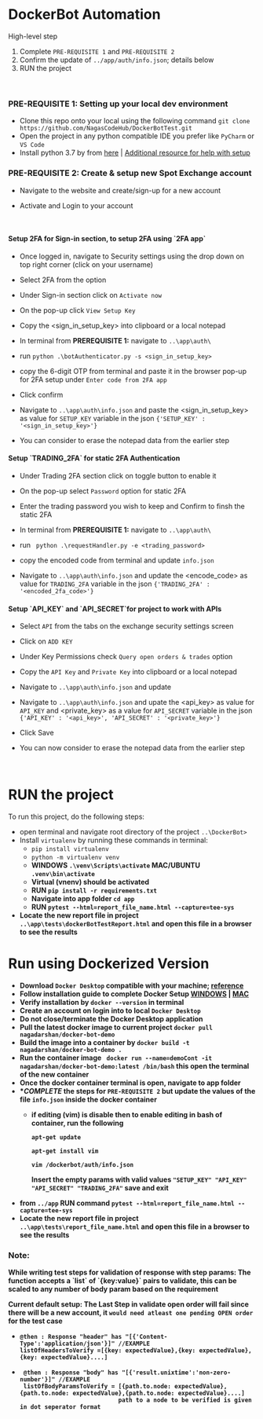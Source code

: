 # DockerBot Automation
High-level step
  1. Complete `PRE-REQUISITE 1` and `PRE-REQUISITE 2`
  2. Confirm the update of `../app/auth/info.json`; details below
  3. RUN the project

<br>
<h3><b>PRE-REQUISITE 1: </b>Setting up your <b>local dev</b> environment</h3>

- Clone this repo onto your local using the following command
  `git clone https://github.com/NagasCodeHub/DockerBotTest.git`
- Open the project in any python compatible IDE you prefer like `PyCharm` or `VS Code`
- Install python 3.7 by from [here](https://www.python.org/downloads/) | [Additional resource for help with setup](https://phoenixnap.com/kb/how-to-install-python-3-windows) 


<h3><b>PRE-REQUISITE 2: </b>Create & setup new Spot Exchange account</h3>

  - Navigate to the website and create/sign-up for a new account

  - Activate and Login to your account
<br>


<h4>Setup 2FA for Sign-in section, to setup 2FA using `2FA app` </h4>

  - Once logged in, navigate to Security settings using the drop down on top right corner (click on your username)
  
  - Select 2FA from the option
   
  - Under Sign-in section click on `Activate now`
   
  - On the pop-up click `View Setup Key`
   
  - Copy the <sign_in_setup_key> into clipboard or a local notepad
   
  - In terminal from <b>PREREQUISITE 1:</b> navigate to `..\app\auth\`
   
  - run `python .\botAuthenticator.py -s <sign_in_setup_key>`
   
  - copy the 6-digit OTP from terminal and paste it in the browser pop-up for 2FA setup under `Enter code from 2FA app`
   
  - Click confirm
  
  - Navigate to `..\app\auth\info.json` and paste the <sign_in_setup_key> as value for `SETUP_KEY` variable in the json `{'SETUP_KEY' : '<sign_in_setup_key>'}`
    
  - You can consider to erase the notepad data from the earlier step


<h4>Setup `TRADING_2FA` for static 2FA Authentication</h4>

  - Under Trading 2FA section click on toggle button to enable it
  
  - On the pop-up select `Password` option for static 2FA
  
  - Enter the trading password you wish to keep and Confirm to finsh the static 2FA
  
  - In terminal from <b>PREREQUISITE 1:</b> navigate to `..\app\auth\`
  
  - run ` python .\requestHandler.py -e <trading_password>`
  
  - copy the encoded code from terminal and update `info.json`
  
  - Navigate to `..\app\auth\info.json` and update the <encode_code> as value for `TRADING_2FA` variable in the json `{'TRADING_2FA' : '<encoded_2fa_code>'}`


<h4>Setup `API_KEY` and `API_SECRET`for project to work with APIs</h4>

  - Select `API` from the tabs on the exchange security settings screen
  
  - Click on `ADD KEY`
  
  - Under Key Permissions check `Query open orders & trades` option
  
  - Copy the `API Key` and `Private Key` into clipboard or a local notepad
  
  - Navigate to `..\app\auth\info.json` and update
  
  - Navigate to `..\app\auth\info.json` and upate the <api_key> as value for `API_KEY` and <private_key> as a value for `API_SECRET` variable in the json `{'API_KEY' : '<api_key>', 'API_SECRET' : '<private_key>'}`
  
  - Click Save
  
  - You can now consider to erase the notepad data from the earlier step

<br>

# RUN the project
To run this project, do the following steps:
- open terminal and navigate root directory of the project `..\DockerBot>`
- Install `virtualenv` by running these commands in terminal:
   * `pip install virtualenv`
   * `python -m virtualenv venv`
   * <b>WINDOWS `.\venv\Scripts\activate`  MAC/UBUNTU `.venv\bin\activate`
   * Virtual (vnenv) should be activated
   * RUN `pip install -r requirements.txt`
   * Navigate into app folder `cd app`
   * RUN `pytest --html=report_file_name.html --capture=tee-sys`
- Locate the new report file in project `..\app\tests\dockerBotTestReport.html` and open this file in a browser to see the results

# Run using Dockerized Version
- Download `Docker Desktop` compatible with your machine; [reference](https://www.docker.com/get-started/)
- Follow installation guide to complete Docker Setup [WINDOWS](https://docs.docker.com/desktop/install/windows-install/) | [MAC](https://docs.docker.com/desktop/install/mac-install/)
- Verify installation by `docker --version` in terminal
- Create an account on login into to local `Docker Desktop`
- Do not close/terminate the Docker Desktop application
- Pull the latest docker image to current project `docker pull nagadarshan/docker-bot-demo`
- Build the image into a container by `docker build -t nagadarshan/docker-bot-demo .`
- Run the container image ` docker run --name=demoCont -it nagadarshan/docker-bot-demo:latest /bin/bash` this open the terminal of the new container
- Once the docker container terminal is open, navigate to app folder
- ****COMPLETE*** the steps for `PRE-REQUISITE 2` but update the values of the file `info.json` inside the docker container
  - if editing (vim) is disable then to enable editing in bash of container, run the following
    
    `apt-get update`
  
    `apt-get install vim`
  
    `vim /dockerbot/auth/info.json`
    
    Insert the empty params with valid values `"SETUP_KEY" "API_KEY" "API_SECRET" "TRADING_2FA"` save and exit
- from `../app` RUN command `pytest --html=report_file_name.html --capture=tee-sys`
- Locate the new report file in project `..\app\tests\report_file_name.html` and open this file in a browser to see the results


<h3>Note:</h3>
While writing test steps for validation of response with step params:
The function accepts a `list` of `{key:value}` pairs to validate,
this can be scaled to any number of body param based on the requirement

Current default setup: The Last Step in validate open order will fail since there will be a new account, it `would need atleast one pending OPEN order` for the test case
<br>

-     @then : Response "header" has "[{'Content-Type':'application/json'}]" //EXAMPLE
      listOfHeadersToVerify =[{key: expectedValue},{key: expectedValue},{key: expectedValue}....]
      
-      @then : Response "body" has "[{'result.unixtime':'non-zero-number'}]" //EXAMPLE
       listOfBodyParamsToVerify = [{path.to.node: expectedValue},{path.to.node: expectedValue},{path.to.node: expectedValue}....]
                                  path to a node to be verified is given in dot seperator format
